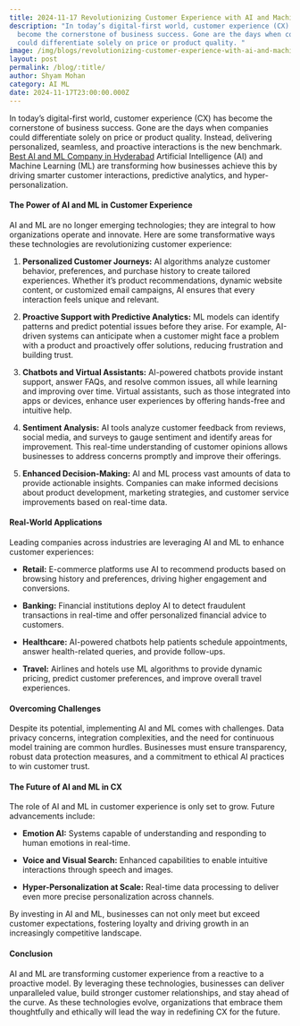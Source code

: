 ```yaml
---
title: 2024-11-17 Revolutionizing Customer Experience with AI and Machine Learning
description: "In today’s digital-first world, customer experience (CX) has
  become the cornerstone of business success. Gone are the days when companies
  could differentiate solely on price or product quality. "
image: /img/blogs/revolutionizing-customer-experience-with-ai-and-machine-learning.webp
layout: post
permalink: /blog/:title/
author: Shyam Mohan
category: AI ML
date: 2024-11-17T23:00:00.000Z
---
```

In today’s digital-first world, customer experience (CX) has become the cornerstone of business success. Gone are the days when companies could differentiate solely on price or product quality. Instead, delivering personalized, seamless, and proactive interactions is the new benchmark. [Best AI and ML Company in Hyderabad](https://codecrux.com/)  Artificial Intelligence (AI) and Machine Learning (ML) are transforming how businesses achieve this by driving smarter customer interactions, predictive analytics, and hyper-personalization.

#### The Power of AI and ML in Customer Experience

AI and ML are no longer emerging technologies; they are integral to how organizations operate and innovate. Here are some transformative ways these technologies are revolutionizing customer experience:

1.  **Personalized Customer Journeys:** AI algorithms analyze customer behavior, preferences, and purchase history to create tailored experiences. Whether it’s product recommendations, dynamic website content, or customized email campaigns, AI ensures that every interaction feels unique and relevant.
    
2.  **Proactive Support with Predictive Analytics:** ML models can identify patterns and predict potential issues before they arise. For example, AI-driven systems can anticipate when a customer might face a problem with a product and proactively offer solutions, reducing frustration and building trust.
    
3.  **Chatbots and Virtual Assistants:** AI-powered chatbots provide instant support, answer FAQs, and resolve common issues, all while learning and improving over time. Virtual assistants, such as those integrated into apps or devices, enhance user experiences by offering hands-free and intuitive help.
    
4.  **Sentiment Analysis:** AI tools analyze customer feedback from reviews, social media, and surveys to gauge sentiment and identify areas for improvement. This real-time understanding of customer opinions allows businesses to address concerns promptly and improve their offerings.
    
5.  **Enhanced Decision-Making:** AI and ML process vast amounts of data to provide actionable insights. Companies can make informed decisions about product development, marketing strategies, and customer service improvements based on real-time data.
    

#### Real-World Applications

Leading companies across industries are leveraging AI and ML to enhance customer experiences:

-   **Retail:** E-commerce platforms use AI to recommend products based on browsing history and preferences, driving higher engagement and conversions.
    
-   **Banking:** Financial institutions deploy AI to detect fraudulent transactions in real-time and offer personalized financial advice to customers.
    
-   **Healthcare:** AI-powered chatbots help patients schedule appointments, answer health-related queries, and provide follow-ups.
    
-   **Travel:** Airlines and hotels use ML algorithms to provide dynamic pricing, predict customer preferences, and improve overall travel experiences.
    

#### Overcoming Challenges

Despite its potential, implementing AI and ML comes with challenges. Data privacy concerns, integration complexities, and the need for continuous model training are common hurdles. Businesses must ensure transparency, robust data protection measures, and a commitment to ethical AI practices to win customer trust.

#### The Future of AI and ML in CX

The role of AI and ML in customer experience is only set to grow. Future advancements include:

-   **Emotion AI:** Systems capable of understanding and responding to human emotions in real-time.
    
-   **Voice and Visual Search:** Enhanced capabilities to enable intuitive interactions through speech and images.
    
-   **Hyper-Personalization at Scale:** Real-time data processing to deliver even more precise personalization across channels.
    

By investing in AI and ML, businesses can not only meet but exceed customer expectations, fostering loyalty and driving growth in an increasingly competitive landscape.

#### Conclusion

AI and ML are transforming customer experience from a reactive to a proactive model. By leveraging these technologies, businesses can deliver unparalleled value, build stronger customer relationships, and stay ahead of the curve. As these technologies evolve, organizations that embrace them thoughtfully and ethically will lead the way in redefining CX for the future.

